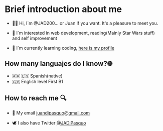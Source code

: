 # Brief introduction about me

- 👋😃 Hi, I´m @JAD200... or Juan if you want. It's a pleasure to meet you.

- 👀 I´m interested in web development, reading(Mainly Star Wars stuff) and self improvement

- 🌱 I´m currently learning coding, [here is my profile](https://platzi.com/p/Juan_Di_Pasquo/ "my profile") 

## How many languajes do I know?🌐
- 🇦🇷 :es: Spanish(native)
- :gb: English level First B1 

## How to reach me 🔍
- 📧 My email juandipasquo@gmail.com 

- 🕊️ I also have Twitter [@JADiPasquo](https://twitter.com/JADiPasquo)

<!---
JAD200/JAD200 is a ✨ special ✨ repository because its `README.md` (this file) appears on your GitHub profile.
You can click the Preview link to take a look at your changes.
--->

